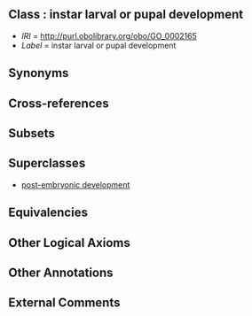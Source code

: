 
## Class : instar larval or pupal development

 * *IRI* = http://purl.obolibrary.org/obo/GO_0002165
 * *Label* = instar larval or pupal development

## Synonyms


## Cross-references


## Subsets


## Superclasses

 * [post-embryonic development](../../GO/91/GO_0009791.md)

## Equivalencies


## Other Logical Axioms


## Other Annotations


## External Comments

